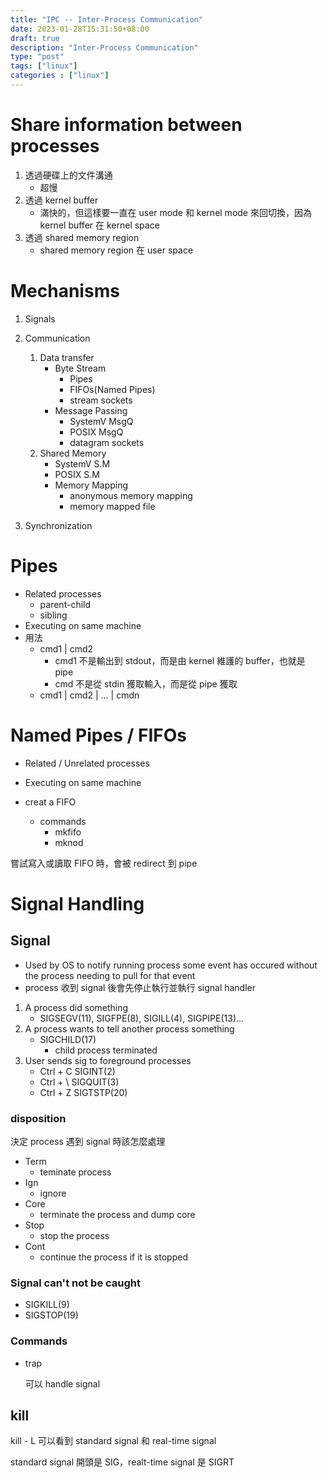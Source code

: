 ```yaml
---
title: "IPC -- Inter-Process Communication"
date: 2023-01-28T15:31:50+08:00
draft: true
description: "Inter-Process Communication"
type: "post"
tags: ["linux"]
categories : ["linux"]
---
```


# Share information between processes
1. 透過硬碟上的文件溝通
    - 超慢
2. 透過 kernel buffer
    - 滿快的，但這樣要一直在 user mode 和 kernel mode 來回切換，因為kernel buffer 在 kernel space
3. 透過 shared memory region
    - shared memory region 在 user space

# Mechanisms
1. Signals

2. Communication
    1. Data transfer
        - Byte Stream
            - Pipes
            - FIFOs(Named Pipes)
            - stream sockets
        - Message Passing
            - SystemV MsgQ
            - POSIX MsgQ
            - datagram sockets
    2. Shared Memory
        - SystemV S.M
        - POSIX S.M
        - Memory Mapping
            - anonymous memory mapping
            - memory mapped file
3. Synchronization

#  Pipes
- Related processes
    - parent-child
    - sibling
- Executing on same machine
- 用法
    - cmd1 | cmd2
        - cmd1 不是輸出到 stdout，而是由 kernel 維護的 buffer，也就是 pipe
        - cmd 不是從 stdin 獲取輸入，而是從 pipe 獲取
    - cmd1 | cmd2 | ... | cmdn


# Named Pipes / FIFOs
- Related / Unrelated processes
- Executing on same machine

- creat a FIFO
    - commands
        - mkfifo
        - mknod

嘗試寫入或讀取 FIFO 時，會被 redirect 到 pipe

# Signal Handling

## Signal
- Used by OS to notify running process some event has occured without the process needing to pull for that event
- process 收到 signal 後會先停止執行並執行 signal handler

1. A process did something
    - SIGSEGV(11), SIGFPE(8), SIGILL(4), SIGPIPE(13)...
2. A process wants to tell another process something
    - SIGCHILD(17)
        - child process terminated
3. User sends sig to foreground processes
    - Ctrl + C SIGINT(2)
    - Ctrl + \ SIGQUIT(3)
    - Ctrl + Z SIGTSTP(20)

### disposition
決定 process 遇到 signal 時該怎麼處理

- Term
    - teminate process
- Ign
    - ignore
- Core
    - terminate the process and dump core
- Stop
    - stop the process
- Cont
    - continue the process if it is stopped

### Signal can't not be caught
- SIGKILL(9)
- SIGSTOP(19)

### Commands
- trap

    可以 handle signal


## kill
kill - L 可以看到 standard signal 和 real-time signal

standard signal 開頭是 SIG，realt-time signal 是 SIGRT